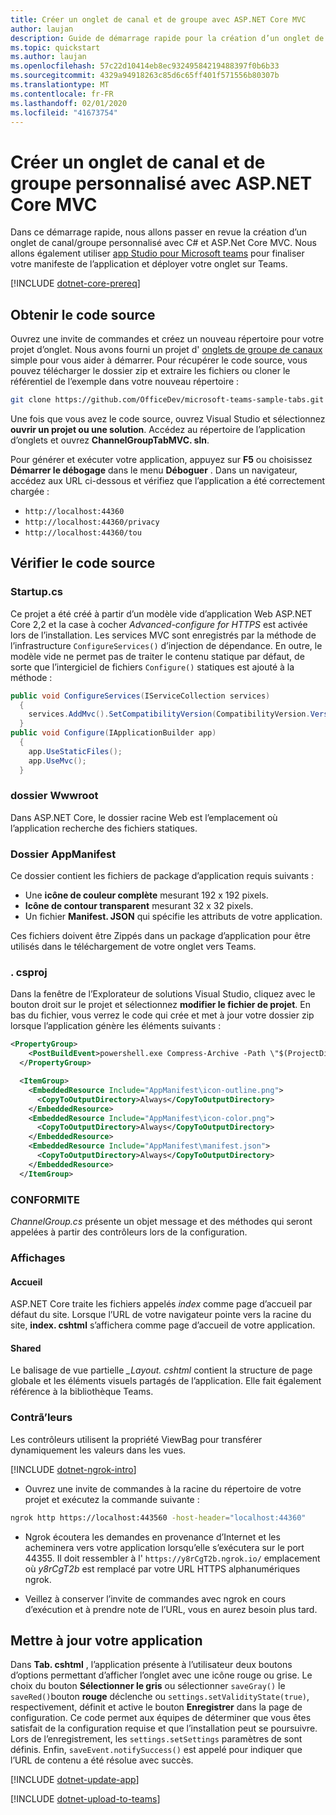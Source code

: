 ```yaml
---
title: Créer un onglet de canal et de groupe avec ASP.NET Core MVC
author: laujan
description: Guide de démarrage rapide pour la création d’un onglet de canal et de groupe personnalisé avec ASP.NET Core MVC.
ms.topic: quickstart
ms.author: laujan
ms.openlocfilehash: 57c22d10414eb8ec93249584219488397f0b6b33
ms.sourcegitcommit: 4329a94918263c85d6c65ff401f571556b80307b
ms.translationtype: MT
ms.contentlocale: fr-FR
ms.lasthandoff: 02/01/2020
ms.locfileid: "41673754"
---
```

# <a name="create-a-custom-channel-and-group-tab-with-aspnet-core-mvc"></a>Créer un onglet de canal et de groupe personnalisé avec ASP.NET Core MVC

Dans ce démarrage rapide, nous allons passer en revue la création d’un onglet de canal/groupe personnalisé avec C# et ASP.Net Core MVC. Nous allons également utiliser [app Studio pour Microsoft teams](~/concepts/build-and-test/app-studio-overview.md) pour finaliser votre manifeste de l’application et déployer votre onglet sur Teams.

[!INCLUDE [dotnet-core-prereq](~/includes/tabs/dotnet-core-prereq.md)]

## <a name="get-the-source-code"></a>Obtenir le code source

Ouvrez une invite de commandes et créez un nouveau répertoire pour votre projet d’onglet. Nous avons fourni un projet d' [onglets de groupe de canaux](https://github.com/OfficeDev/microsoft-teams-sample-tabs/ChannelGroupTabMVC) simple pour vous aider à démarrer. Pour récupérer le code source, vous pouvez télécharger le dossier zip et extraire les fichiers ou cloner le référentiel de l’exemple dans votre nouveau répertoire :

```bash
git clone https://github.com/OfficeDev/microsoft-teams-sample-tabs.git
```

Une fois que vous avez le code source, ouvrez Visual Studio et sélectionnez **ouvrir un projet ou une solution**. Accédez au répertoire de l’application d’onglets et ouvrez **ChannelGroupTabMVC. sln**.

Pour générer et exécuter votre application, appuyez sur **F5** ou choisissez **Démarrer le débogage** dans le menu **Déboguer** . Dans un navigateur, accédez aux URL ci-dessous et vérifiez que l’application a été correctement chargée :

- `http://localhost:44360`
- `http://localhost:44360/privacy`
- `http://localhost:44360/tou`

## <a name="review-the-source-code"></a>Vérifier le code source

### <a name="startupcs"></a>Startup.cs

Ce projet a été créé à partir d’un modèle vide d’application Web ASP.NET Core 2,2 et la case à cocher *Advanced-configure for HTTPS* est activée lors de l’installation. Les services MVC sont enregistrés par la méthode de l’infrastructure `ConfigureServices()` d’injection de dépendance. En outre, le modèle vide ne permet pas de traiter le contenu statique par défaut, de sorte que l’intergiciel de fichiers `Configure()` statiques est ajouté à la méthode :

```csharp
public void ConfigureServices(IServiceCollection services)
  {
    services.AddMvc().SetCompatibilityVersion(CompatibilityVersion.Version_2_2);
  }
public void Configure(IApplicationBuilder app)
  {
    app.UseStaticFiles();
    app.UseMvc();
  }
```

### <a name="wwwroot-folder"></a>dossier Wwwroot

Dans ASP.NET Core, le dossier racine Web est l’emplacement où l’application recherche des fichiers statiques.

### <a name="appmanifest-folder"></a>Dossier AppManifest

Ce dossier contient les fichiers de package d’application requis suivants :

- Une **icône de couleur complète** mesurant 192 x 192 pixels.
- **Icône de contour transparent** mesurant 32 x 32 pixels.
- Un fichier **Manifest. JSON** qui spécifie les attributs de votre application.

Ces fichiers doivent être Zippés dans un package d’application pour être utilisés dans le téléchargement de votre onglet vers Teams.

### <a name="csproj"></a>. csproj

Dans la fenêtre de l’Explorateur de solutions Visual Studio, cliquez avec le bouton droit sur le projet et sélectionnez **modifier le fichier de projet**. En bas du fichier, vous verrez le code qui crée et met à jour votre dossier zip lorsque l’application génère les éléments suivants :

```xml
<PropertyGroup>
    <PostBuildEvent>powershell.exe Compress-Archive -Path \"$(ProjectDir)AppManifest\*\" -DestinationPath \"$(TargetDir)tab.zip\" -Force</PostBuildEvent>
  </PropertyGroup>

  <ItemGroup>
    <EmbeddedResource Include="AppManifest\icon-outline.png">
      <CopyToOutputDirectory>Always</CopyToOutputDirectory>
    </EmbeddedResource>
    <EmbeddedResource Include="AppManifest\icon-color.png">
      <CopyToOutputDirectory>Always</CopyToOutputDirectory>
    </EmbeddedResource>
    <EmbeddedResource Include="AppManifest\manifest.json">
      <CopyToOutputDirectory>Always</CopyToOutputDirectory>
    </EmbeddedResource>
  </ItemGroup>
```

### <a name="models"></a>CONFORMITE

*ChannelGroup.cs* présente un objet message et des méthodes qui seront appelées à partir des contrôleurs lors de la configuration.

### <a name="views"></a>Affichages

#### <a name="home"></a>Accueil

ASP.NET Core traite les fichiers appelés *index* comme page d’accueil par défaut du site. Lorsque l’URL de votre navigateur pointe vers la racine du site, **index. cshtml** s’affichera comme page d’accueil de votre application.

#### <a name="shared"></a>Shared

Le balisage de vue partielle *_Layout. cshtml* contient la structure de page globale et les éléments visuels partagés de l’application. Elle fait également référence à la bibliothèque Teams.

### <a name="controllers"></a>Contrã’leurs

Les contrôleurs utilisent la propriété ViewBag pour transférer dynamiquement les valeurs dans les vues.

[!INCLUDE [dotnet-ngrok-intro](~/includes/tabs/dotnet-ngrok-intro.md)]

- Ouvrez une invite de commandes à la racine du répertoire de votre projet et exécutez la commande suivante :

```bash
ngrok http https://localhost:443560 -host-header="localhost:44360"
```

- Ngrok écoutera les demandes en provenance d’Internet et les acheminera vers votre application lorsqu’elle s’exécutera sur le port 44355.  Il doit ressembler à l' `https://y8rCgT2b.ngrok.io/` emplacement où *y8rCgT2b* est remplacé par votre URL HTTPS alphanumériques ngrok.

- Veillez à conserver l’invite de commandes avec ngrok en cours d’exécution et à prendre note de l’URL, vous en aurez besoin plus tard.

## <a name="update-your-application"></a>Mettre à jour votre application

Dans **Tab. cshtml** , l’application présente à l’utilisateur deux boutons d’options permettant d’afficher l’onglet avec une icône rouge ou grise. Le choix du bouton **Sélectionner le gris** ou sélectionner `saveGray()` le `saveRed()`bouton **rouge** déclenche ou `settings.setValidityState(true)`, respectivement, définit et active le bouton **Enregistrer** dans la page de configuration. Ce code permet aux équipes de déterminer que vous êtes satisfait de la configuration requise et que l’installation peut se poursuivre. Lors de l’enregistrement, les `settings.setSettings` paramètres de sont définis. Enfin, `saveEvent.notifySuccess()` est appelé pour indiquer que l’URL de contenu a été résolue avec succès.

[!INCLUDE [dotnet-update-app](~/includes/tabs/dotnet-update-chan-grp-app.md)]

[!INCLUDE [dotnet-upload-to-teams](~/includes/tabs/dotnet-upload-to-teams.md)]
